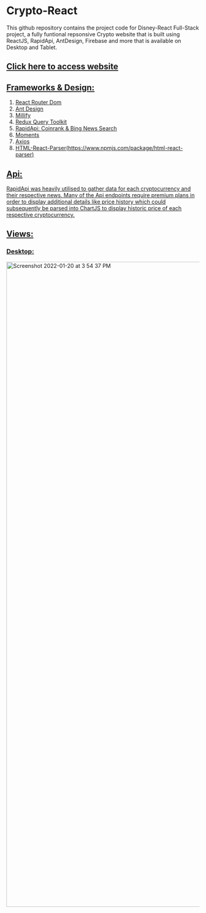 # Crypto-React

This github repository contains the project code for Disney-React Full-Stack project, a fully funtional repsonsive Crypto website that is built using ReactJS, RapidApi, AntDesign, Firebase and more that is available on Desktop and Tablet.

## <a href="https://cryptoworld-react.web.app" target="_blank"><u>Click here to access website<u></a>
  
## Frameworks & Design:
	
1. [React Router Dom](https://v5.reactrouter.com/web/guides/quick-start)
2. [Ant Design](https://ant.design/) 
3. [Millify](https://www.npmjs.com/package/millify)
4. [Redux Query Toolkit](https://redux-toolkit.js.org/rtk-query/overview)
5. [RapidApi](https://rapidapi.com/hub): [Coinrank](https://rapidapi.com/Coinranking/api/coinranking1/details) & [Bing News Search](https://rapidapi.com/microsoft-azure-org-microsoft-cognitive-services/api/bing-news-search1/)
6. [Moments](https://momentjs.com/)
7. Axios
8. HTML-React-Parser(https://www.npmjs.com/package/html-react-parser)
  
## Api:

RapidApi was heavily utilised to gather data for each cryptocurrency and their respective news. Many of the Api endpoints require premium plans in order to display
additional details like price history which could subsequently be parsed into ChartJS to display historic price of each respective cryptocurrency. 

## Views:

### Desktop: 
	
<img width="1680" alt="Screenshot 2022-01-20 at 3 54 37 PM" src="https://user-images.githubusercontent.com/69495787/150296472-dd4a82a0-b53c-48d4-8d8f-df7edce74ed9.png">



